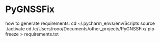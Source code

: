 # PyGNSSFix

how to generate requirements:
cd ~/.pycharm_envs/env/Scripts
 source ./activate
cd /c/Users/rooo/Documents/other_projects/PyGNSSFix/
 pip freeze > requirements.txt